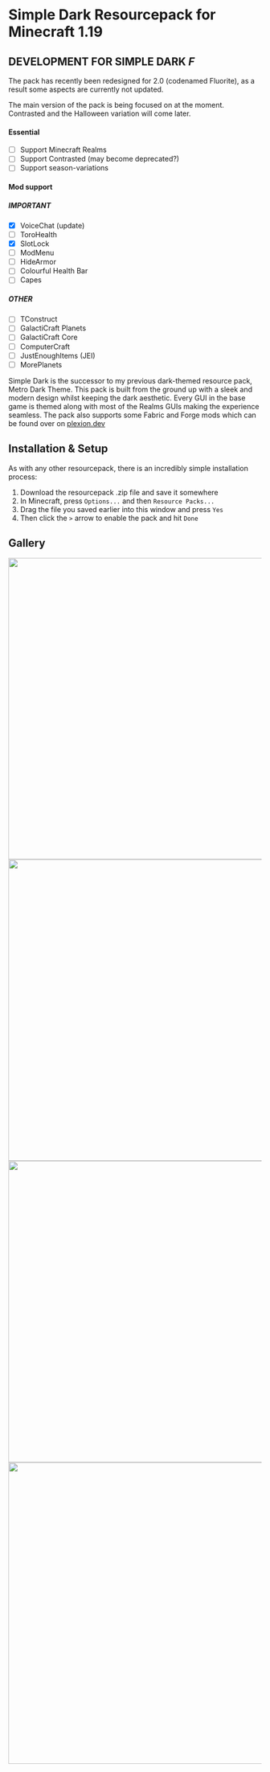 # Simple Dark Resourcepack for Minecraft 1.19

## DEVELOPMENT FOR SIMPLE DARK *F*

The pack has recently been redesigned for 2.0 (codenamed Fluorite), as a result some aspects are currently not updated.

The main version of the pack is being focused on at the moment. Contrasted and the Halloween variation will come later.

#### Essential
- [ ] Support Minecraft Realms
- [ ] Support Contrasted (may become deprecated?)
- [ ] Support season-variations

#### Mod support
##### IMPORTANT
- [x] VoiceChat (update)
- [ ] ToroHealth
- [x] SlotLock
- [ ] ModMenu
- [ ] HideArmor
- [ ] Colourful Health Bar
- [ ] Capes
##### OTHER
- [ ] TConstruct
- [ ] GalactiCraft Planets
- [ ] GalactiCraft Core
- [ ] ComputerCraft
- [ ] JustEnoughItems (JEI)
- [ ] MorePlanets

Simple Dark is the successor to my previous dark-themed resource pack, Metro Dark Theme. This pack is built from the ground up with a sleek and modern design whilst keeping the dark aesthetic. Every GUI in the base game is themed along with most of the Realms GUIs making the experience seamless. The pack also supports some Fabric and Forge mods which can be found over on [plexion.dev](https://l.plexion.dev/simpledark#featuring)

## Installation & Setup

As with any other resourcepack, there is an incredibly simple installation process:

1. Download the resourcepack .zip file and save it somewhere
2. In Minecraft, press `Options...` and then `Resource Packs...`
3. Drag the file you saved earlier into this window and press `Yes`
4. Then click the `>` arrow to enable the pack and hit `Done`

## Gallery

<img src="https://plexion.dev/library/simpledark/gal0.png" width="600">
<img src="https://plexion.dev/library/simpledark/gal1.png" width="600">
<img src="https://plexion.dev/library/simpledark/gal3.png" width="600">
<img src="https://plexion.dev/library/simpledark/gal4.png" width="600">
